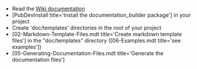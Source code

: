 [//]: # (This file was generated from: doc/templates/07-Getting-Started.mdt using the documentation_builder package on: 2021-09-08 14:21:59.510208.)
- Read the [Wiki documentation](https://github.com/efficientyboosters/documentation_builder/wiki)
- [PubDevInstall title='Install the documentation_builder package'] in your project
- Create 'doc/templates' directories in the root of your project
- [02-Markdown-Template-Files.mdt title='Create markdown template files'] in the "doc/templates" directory ([06-Examples.mdt title='see examples'])
- [05-Generating-Documentation-Files.mdt title='Generate the documentation files']